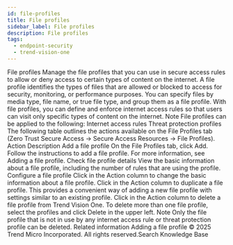 ```yaml
---
id: file-profiles
title: File profiles
sidebar_label: File profiles
description: File profiles
tags:
  - endpoint-security
  - trend-vision-one
---
```


 File profiles Manage the file profiles that you can use in secure access rules to allow or deny access to certain types of content on the internet. A file profile identifies the types of files that are allowed or blocked to access for security, monitoring, or performance purposes. You can specify files by media type, file name, or true file type, and group them as a file profile. With file profiles, you can define and enforce internet access rules so that users can visit only specific types of content on the internet. Note File profiles can be applied to the following: Internet access rules Threat protection profiles The following table outlines the actions available on the File Profiles tab (Zero Trust Secure Access → Secure Access Resources → File Profiles). Action Description Add a file profile On the File Profiles tab, click Add. Follow the instructions to add a file profile. For more information, see Adding a file profile. Check file profile details View the basic information about a file profile, including the number of rules that are using the profile. Configure a file profile Click in the Action column to change the basic information about a file profile. Click in the Action column to duplicate a file profile. This provides a convenient way of adding a new file profile with settings similar to an existing profile. Click in the Action column to delete a file profile from Trend Vision One. To delete more than one file profile, select the profiles and click Delete in the upper left. Note Only the file profile that is not in use by any internet access rule or threat protection profile can be deleted. Related information Adding a file profile © 2025 Trend Micro Incorporated. All rights reserved.Search Knowledge Base